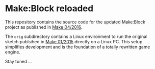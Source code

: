 # Make:Block reloaded

This repository contains the source code for the updated Make:Block
project as published in [Make 04/2016](https://shop.heise.de/katalog/make-block-reloaded).

The `orig` subdirectory contains a Linux environment to run the original
sketch publsihed in [Make 01/2015](http://www.heise.de/make/inhalt/2015/1/12/)
directly on a Linux PC. This setup simplifies development and is the 
foundation of a totally rewritten game engine.

Stay tuned ...
